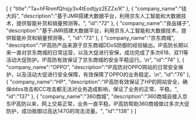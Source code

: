 [
	{
		"title":"Ta+hFRnmfQhsjy3v4tEodtjyz2EZZx/K"
	},
	{
		"company_name":"钱大妈",
		"description":"基于JMR搭建大数据平台，利用京东人工智能和大数据技术，提供智能补货和销量预测等。",
		"id":"72"
	},
	{
		"company_name":"良品铺子",
		"description":"基于JMR搭建大数据平台，利用京东人工智能和大数据技术，提供智能补货和销量预测等。",
		"id":"73"
	},
	{
		"company_name":"京东商城",
		"description":"IP高防产品来源于京东商城DDoS防御的经验输出。IP高防长期以来一直对京东商城的日常运营，以及大促进行安保，成功完成了多次618、双11等活动大促防护。IP高防有效保证了京东商城的安全平稳运行。\n",
		"id":"74"
	},
	{
		"company_name":"OPPO",
		"description":"IP高防对OPPO网站的日常安全保护，以及活动大促进行安全保障，有效保障了OPPO的业务稳定。\n",
		"id":"76"
	},
	{
		"company_name":"HP",
		"description":"IP高防有效保证了HP的网站安全，确保ddos攻击和CC攻击都无法对业务造成影响，保证了业务的正常、平稳。",
		"id":"137"
	},
	{
		"company_name":"360商城",
		"description":"360商城自接入京东IP高防以来，网上交易正常，业务一直平稳。IP高防帮助360商城做过多次大促防护，成功抵御过高达147G的攻击流量。",
		"id":"138"
	}
]